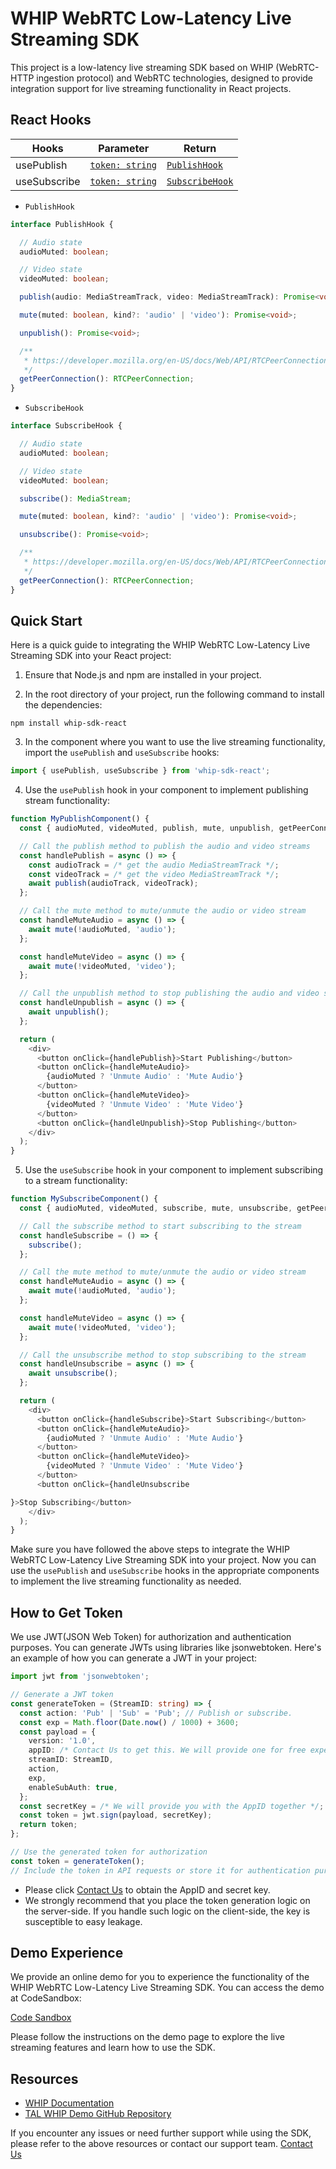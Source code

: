 # WHIP WebRTC Low-Latency Live Streaming SDK

This project is a low-latency live streaming SDK based on WHIP (WebRTC-HTTP ingestion protocol) and WebRTC technologies, designed to provide integration support for live streaming functionality in React projects.

## React Hooks
|Hooks|Parameter|Return|
|-|-|-|
|usePublish|[`token: string`](#how-to-get-token)|[`PublishHook`](#PublishHook)|
|useSubscribe|[`token: string`](#how-to-get-token)|[`SubscribeHook`](#SubscribeHook)|

- <code id="PublishHook">PublishHook</code>
```typescript
interface PublishHook {

  // Audio state
  audioMuted: boolean;

  // Video state
  videoMuted: boolean;

  publish(audio: MediaStreamTrack, video: MediaStreamTrack): Promise<void>;

  mute(muted: boolean, kind?: 'audio' | 'video'): Promise<void>;

  unpublish(): Promise<void>;

  /**
   * https://developer.mozilla.org/en-US/docs/Web/API/RTCPeerConnection
   */
  getPeerConnection(): RTCPeerConnection;
}
```

- <code id="SubscribeHook">SubscribeHook</code>
```typescript
interface SubscribeHook {

  // Audio state
  audioMuted: boolean;

  // Video state
  videoMuted: boolean;

  subscribe(): MediaStream;

  mute(muted: boolean, kind?: 'audio' | 'video'): Promise<void>;

  unsubscribe(): Promise<void>;

  /**
   * https://developer.mozilla.org/en-US/docs/Web/API/RTCPeerConnection
   */
  getPeerConnection(): RTCPeerConnection;
}
```

## Quick Start

Here is a quick guide to integrating the WHIP WebRTC Low-Latency Live Streaming SDK into your React project:

1. Ensure that Node.js and npm are installed in your project.

2. In the root directory of your project, run the following command to install the dependencies:

```shell
npm install whip-sdk-react
```

3. In the component where you want to use the live streaming functionality, import the `usePublish` and `useSubscribe` hooks:

```javascript
import { usePublish, useSubscribe } from 'whip-sdk-react';
```

4. Use the `usePublish` hook in your component to implement publishing stream functionality:

```javascript
function MyPublishComponent() {
  const { audioMuted, videoMuted, publish, mute, unpublish, getPeerConnection } = usePublish("YOUR_PUBLISH_TOKEN");

  // Call the publish method to publish the audio and video streams
  const handlePublish = async () => {
    const audioTrack = /* get the audio MediaStreamTrack */;
    const videoTrack = /* get the video MediaStreamTrack */;
    await publish(audioTrack, videoTrack);
  };

  // Call the mute method to mute/unmute the audio or video stream
  const handleMuteAudio = async () => {
    await mute(!audioMuted, 'audio');
  };

  const handleMuteVideo = async () => {
    await mute(!videoMuted, 'video');
  };

  // Call the unpublish method to stop publishing the audio and video streams
  const handleUnpublish = async () => {
    await unpublish();
  };

  return (
    <div>
      <button onClick={handlePublish}>Start Publishing</button>
      <button onClick={handleMuteAudio}>
        {audioMuted ? 'Unmute Audio' : 'Mute Audio'}
      </button>
      <button onClick={handleMuteVideo}>
        {videoMuted ? 'Unmute Video' : 'Mute Video'}
      </button>
      <button onClick={handleUnpublish}>Stop Publishing</button>
    </div>
  );
}
```

5. Use the `useSubscribe` hook in your component to implement subscribing to a stream functionality:

```javascript
function MySubscribeComponent() {
  const { audioMuted, videoMuted, subscribe, mute, unsubscribe, getPeerConnection } = useSubscribe("YOUR_SUBSCRIBE_TOKEN");

  // Call the subscribe method to start subscribing to the stream
  const handleSubscribe = () => {
    subscribe();
  };

  // Call the mute method to mute/unmute the audio or video stream
  const handleMuteAudio = async () => {
    await mute(!audioMuted, 'audio');
  };

  const handleMuteVideo = async () => {
    await mute(!videoMuted, 'video');
  };

  // Call the unsubscribe method to stop subscribing to the stream
  const handleUnsubscribe = async () => {
    await unsubscribe();
  };

  return (
    <div>
      <button onClick={handleSubscribe}>Start Subscribing</button>
      <button onClick={handleMuteAudio}>
        {audioMuted ? 'Unmute Audio' : 'Mute Audio'}
      </button>
      <button onClick={handleMuteVideo}>
        {videoMuted ? 'Unmute Video' : 'Mute Video'}
      </button>
      <button onClick={handleUnsubscribe

}>Stop Subscribing</button>
    </div>
  );
}
```

Make sure you have followed the above steps to integrate the WHIP WebRTC Low-Latency Live Streaming SDK into your project. Now you can use the `usePublish` and `useSubscribe` hooks in the appropriate components to implement the live streaming functionality as needed.

## How to Get Token

We use JWT(JSON Web Token) for authorization and authentication purposes. You can generate JWTs using libraries like jsonwebtoken. Here's an example of how you can generate a JWT in your project:

```typescript
import jwt from 'jsonwebtoken';

// Generate a JWT token
const generateToken = (StreamID: string) => {
  const action: 'Pub' | 'Sub' = 'Pub'; // Publish or subscribe.
  const exp = Math.floor(Date.now() / 1000) + 3600;
  const payload = {
    version: '1.0',
    appID: /* Contact Us to get this. We will provide one for free experience */,
    streamID: StreamID,
    action,
    exp,
    enableSubAuth: true,
  };
  const secretKey = /* We will provide you with the AppID together */;
  const token = jwt.sign(payload, secretKey);
  return token;
};

// Use the generated token for authorization
const token = generateToken();
// Include the token in API requests or store it for authentication purposes

```
- Please click [Contact Us](https://talwtn.eaydu.com/contact.html) to obtain the AppID and secret key.
- We strongly recommend that you place the token generation logic on the server-side. If you handle such logic on the client-side, the key is susceptible to easy leakage.

## Demo Experience

We provide an online demo for you to experience the functionality of the WHIP WebRTC Low-Latency Live Streaming SDK. You can access the demo at CodeSandbox:

[Code Sandbox](https://codesandbox.io/embed/whip-demo-djk70f?fontsize=14&hidenavigation=1&theme=dark)

Please follow the instructions on the demo page to explore the live streaming features and learn how to use the SDK.

## Resources

- [WHIP Documentation](https://www.ietf.org/archive/id/draft-ietf-wish-whip-01.html)
- [TAL WHIP Demo GitHub Repository](https://github.com/whip-sdk-react)

If you encounter any issues or need further support while using the SDK, please refer to the above resources or contact our support team. [Contact Us](https://talwtn.eaydu.com/contact.html)